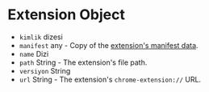 # Extension Object

* `kimlik` dizesi
* `manifest` any - Copy of the [extension's manifest data](https://developer.chrome.com/extensions/manifest).
* `name` Dizi
* `path` String - The extension's file path.
* `versiyon` String
* `url` String - The extension's `chrome-extension://` URL.
